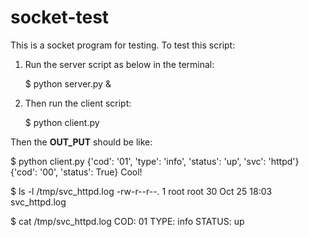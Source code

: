 socket-test
===========

This is a socket program for testing. To test this script:

1. Run the server script as below in the terminal:

    $ python server.py  &

2. Then run the client script:

    $ python client.py

Then the __OUT_PUT__ should be like:

   $ python client.py 
   {'cod': '01', 'type': 'info', 'status': 'up', 'svc': 'httpd'}
   {'cod': '00', 'status': True}
   Cool!

   $ ls -l /tmp/svc_httpd.log 
   -rw-r--r--. 1 root root 30 Oct 25 18:03 svc_httpd.log

   $ cat /tmp/svc_httpd.log 
   COD: 01
   TYPE: info
   STATUS: up
